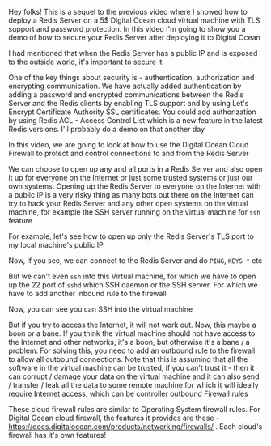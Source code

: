
Hey folks! This is a sequel to the previous video where I showed how to deploy a Redis Server on a 5$ Digital Ocean cloud virtual machine with TLS support and password protection. In this video I'm going to show you a demo of how to secure your Redis Server after deploying it to Digital Ocean

I had mentioned that when the Redis Server has a public IP and is exposed to the outside world, it's important to secure it

One of the key things about security is - authentication, authorization and encrypting communication. We have actually added authentication by adding a password and encrypted communications between the Redis Server and the Redis clients by enabling TLS support and by using Let's Encrypt Certificate Authority SSL certificates. You could add authorization by using Redis ACL - Access Control List which is a new feature in the latest Redis versions. I'll probably do a demo on that another day

In this video, we are going to look at how to use the Digital Ocean Cloud Firewall to protect and control connections to and from the Redis Server

We can choose to open up any and all ports in a Redis Server and also open it up for everyone on the Internet or just some trusted systems or just our own systems. Opening up the Redis Server to everyone on the Internet with a public IP is a very risky thing as many bots out there on the Internet can try to hack your Redis Server and any other open systems on the virtual machine, for example the SSH server running on the virtual machine for `ssh` feature

For example, let's see how to open up only the Redis Server's TLS port to my local machine's public IP

Now, if you see, we can connect to the Redis Server and do `PING`, `KEYS *` etc

But we can't even `ssh` into this Virtual machine, for which we have to open up the 22 port of `sshd` which SSH daemon or the SSH server. For which we have to add another inbound rule to the firewall

Now, you can see you can SSH into the virtual machine

But if you try to access the Internet, it will not work out. Now, this maybe a boon or a bane. If you think the virtual machine should not have access to the Internet and other networks, it's a boon, but otherwise it's a bane / a problem. For solving this, you need to add an outbound rule to the firewall to allow all outbound connections. Note that this is assuming that all the software in the virtual machine can be trusted, if you can't trust it - then it can corrupt / damage your data on the virtual machine and it can also send / transfer / leak all the data to some remote machine for which it will ideally require Internet access, which can be controller outbound Firewall rules

These cloud firewall rules are similar to Operating System firewall rules. For Digital Ocean cloud firewall, the features it provides are these - https://docs.digitalocean.com/products/networking/firewalls/ . Each cloud's firewall has it's own features!
